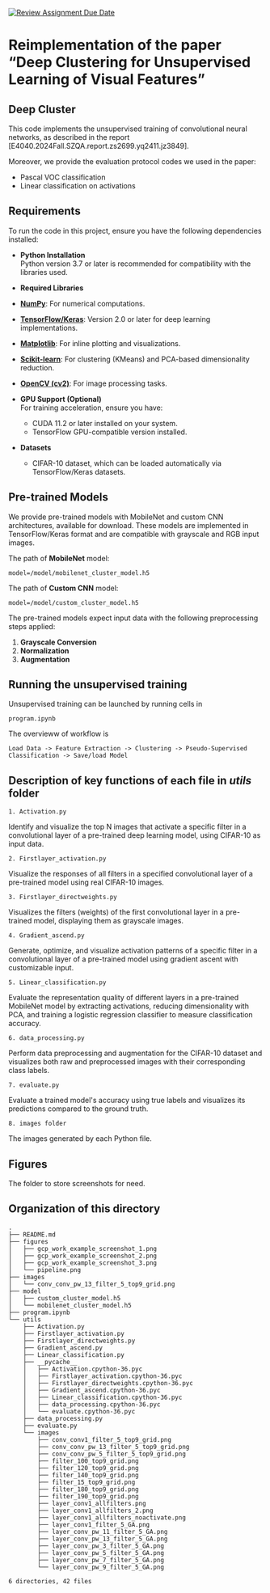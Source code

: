 [![Review Assignment Due Date](https://classroom.github.com/assets/deadline-readme-button-22041afd0340ce965d47ae6ef1cefeee28c7c493a6346c4f15d667ab976d596c.svg)](https://classroom.github.com/a/cZnpr7Ns)
# Reimplementation of the paper “Deep Clustering for Unsupervised Learning of Visual Features”
## Deep Cluster
This code implements the unsupervised training of convolutional neural networks, as described in the report [E4040.2024Fall.SZQA.report.zs2699.yq2411.jz3849].

Moreover, we provide the evaluation protocol codes we used in the paper:
* Pascal VOC classification
* Linear classification on activations

## Requirements
To run the code in this project, ensure you have the following dependencies installed:

- **Python Installation**  
  Python version 3.7 or later is recommended for compatibility with the libraries used.

- **Required Libraries**  
- [**NumPy**](https://numpy.org/): For numerical computations.
- [**TensorFlow/Keras**](https://www.tensorflow.org/): Version 2.0 or later for deep learning implementations.
- [**Matplotlib**](https://matplotlib.org/): For inline plotting and visualizations.
- [**Scikit-learn**](https://scikit-learn.org/): For clustering (KMeans) and PCA-based dimensionality reduction.
- [**OpenCV (cv2)**](https://opencv.org/): For image processing tasks.

- **GPU Support (Optional)**  
  For training acceleration, ensure you have:
  - CUDA 11.2 or later installed on your system.
  - TensorFlow GPU-compatible version installed.

- **Datasets**  
  - CIFAR-10 dataset, which can be loaded automatically via TensorFlow/Keras datasets.
 
## Pre-trained Models

We provide pre-trained models with MobileNet and custom CNN architectures, available for download. These models are implemented in TensorFlow/Keras format and are compatible with grayscale and RGB input images.

The path of **MobileNet** model:
```
model=/model/mobilenet_cluster_model.h5
```
The path of **Custom CNN** model:
```
model=/model/custom_cluster_model.h5
```
The pre-trained models expect input data with the following preprocessing steps applied:
1. **Grayscale Conversion**  
2. **Normalization**  
3. **Augmentation**

## Running the unsupervised training
Unsupervised training can be launched by running cells in
```
program.ipynb
```
The overvieww of workflow is
```
Load Data -> Feature Extraction -> Clustering -> Pseudo-Supervised Classification -> Save/load Model
```
## Description of key functions of each file in *utils* folder
```
1. Activation.py 
```
Identify and visualize the top N images that activate a specific filter in a convolutional layer of a pre-trained deep learning model, using CIFAR-10 as input data.
```
2. Firstlayer_activation.py 
```
Visualize the responses of all filters in a specified convolutional layer of a pre-trained model using real CIFAR-10 images.
```
3. Firstlayer_directweights.py 
```
Visualizes the filters (weights) of the first convolutional layer in a pre-trained model, displaying them as grayscale images.
```
4. Gradient_ascend.py 
```
Generate, optimize, and visualize activation patterns of a specific filter in a convolutional layer of a pre-trained model using gradient ascent with customizable input.
```
5. Linear_classification.py 
```
Evaluate the representation quality of different layers in a pre-trained MobileNet model by extracting activations, reducing dimensionality with PCA, and training a logistic regression classifier to measure classification accuracy.
```
6. data_processing.py 
```
Perform data preprocessing and augmentation for the CIFAR-10 dataset and visualizes both raw and preprocessed images with their corresponding class labels.
```
7. evaluate.py 
```
Evaluate a trained model's accuracy using true labels and visualizes its predictions compared to the ground truth.
```
8. images folder
```
The images generated by each Python file.

## Figures
The folder to store screenshots for need.

## Organization of this directory
```
.
├── README.md
├── figures
│   ├── gcp_work_example_screenshot_1.png
│   ├── gcp_work_example_screenshot_2.png
│   ├── gcp_work_example_screenshot_3.png
│   └── pipeline.png
├── images
│   └── conv_conv_pw_13_filter_5_top9_grid.png
├── model
│   ├── custom_cluster_model.h5
│   └── mobilenet_cluster_model.h5
├── program.ipynb
└── utils
    ├── Activation.py
    ├── Firstlayer_activation.py
    ├── Firstlayer_directweights.py
    ├── Gradient_ascend.py
    ├── Linear_classification.py
    ├── __pycache__
    │   ├── Activation.cpython-36.pyc
    │   ├── Firstlayer_activation.cpython-36.pyc
    │   ├── Firstlayer_directweights.cpython-36.pyc
    │   ├── Gradient_ascend.cpython-36.pyc
    │   ├── Linear_classification.cpython-36.pyc
    │   ├── data_processing.cpython-36.pyc
    │   └── evaluate.cpython-36.pyc
    ├── data_processing.py
    ├── evaluate.py
    └── images
        ├── conv_conv1_filter_5_top9_grid.png
        ├── conv_conv_pw_13_filter_5_top9_grid.png
        ├── conv_conv_pw_5_filter_5_top9_grid.png
        ├── filter_100_top9_grid.png
        ├── filter_120_top9_grid.png
        ├── filter_140_top9_grid.png
        ├── filter_15_top9_grid.png
        ├── filter_180_top9_grid.png
        ├── filter_190_top9_grid.png
        ├── layer_conv1_allfilters.png
        ├── layer_conv1_allfilters_2.png
        ├── layer_conv1_allfilters_noactivate.png
        ├── layer_conv1_filter_5_GA.png
        ├── layer_conv_pw_11_filter_5_GA.png
        ├── layer_conv_pw_13_filter_5_GA.png
        ├── layer_conv_pw_3_filter_5_GA.png
        ├── layer_conv_pw_5_filter_5_GA.png
        ├── layer_conv_pw_7_filter_5_GA.png
        └── layer_conv_pw_9_filter_5_GA.png

6 directories, 42 files
```
